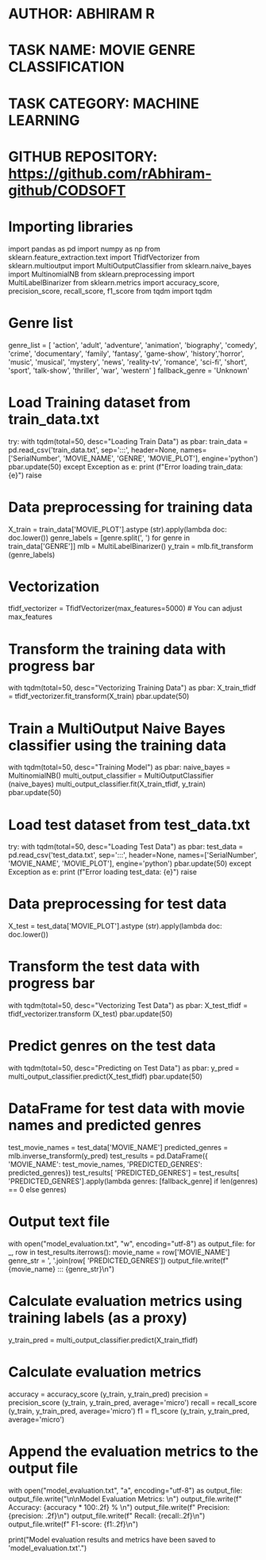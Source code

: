 

# AUTHOR: ABHIRAM R
# TASK NAME: MOVIE GENRE CLASSIFICATION
# TASK CATEGORY: MACHINE LEARNING
# GITHUB REPOSITORY: https://github.com/rAbhiram-github/CODSOFT


# Importing libraries
import pandas as pd
import numpy as np
from sklearn.feature_extraction.text import TfidfVectorizer
from sklearn.multioutput import MultiOutputClassifier
from sklearn.naive_bayes import MultinomialNB
from sklearn.preprocessing import MultiLabelBinarizer
from sklearn.metrics import accuracy_score, precision_score, recall_score, f1_score
from tqdm import tqdm

# Genre list
genre_list = [ 'action', 'adult', 'adventure', 'animation', 'biography', 'comedy', 'crime',  'documentary', 'family', 'fantasy', 'game-show', 'history','horror', 'music', 'musical', 'mystery', 'news', 'reality-tv', 'romance', 'sci-fi', 'short', 'sport', 'talk-show', 'thriller', 'war', 'western' ]
fallback_genre = 'Unknown'

# Load Training dataset from train_data.txt
try:
    with tqdm(total=50, desc="Loading Train Data") as pbar:
        train_data = pd.read_csv('train_data.txt', sep=':::', header=None, names=['SerialNumber', 'MOVIE_NAME', 'GENRE', 'MOVIE_PLOT'], engine='python')
        pbar.update(50)
except Exception as e:
    print (f"Error loading train_data: {e}")
    raise

# Data preprocessing for training data
X_train = train_data['MOVIE_PLOT'].astype (str).apply(lambda doc: doc.lower())
genre_labels = [genre.split(', ') for genre in train_data['GENRE']]
mlb = MultiLabelBinarizer()
y_train = mlb.fit_transform (genre_labels)

# Vectorization
tfidf_vectorizer = TfidfVectorizer(max_features=5000) # You can adjust max_features

# Transform the training data with progress bar
with tqdm(total=50, desc="Vectorizing Training Data") as pbar:
    X_train_tfidf = tfidf_vectorizer.fit_transform(X_train)
    pbar.update(50)

# Train a MultiOutput Naive Bayes classifier using the training data
with tqdm(total=50, desc="Training Model") as pbar:
    naive_bayes = MultinomialNB()
    multi_output_classifier = MultiOutputClassifier (naive_bayes)
    multi_output_classifier.fit(X_train_tfidf, y_train)
    pbar.update(50)

# Load test dataset from test_data.txt
try:
    with tqdm(total=50, desc="Loading Test Data") as pbar:
        test_data = pd.read_csv('test_data.txt', sep=':::', header=None, names=['SerialNumber', 'MOVIE_NAME', 'MOVIE_PLOT'], engine='python')
        pbar.update(50)
except Exception as e:
    print (f"Error loading test_data: {e}")
    raise

# Data preprocessing for test data
X_test = test_data['MOVIE_PLOT'].astype (str).apply(lambda doc: doc.lower())

# Transform the test data with progress bar
with tqdm(total=50, desc="Vectorizing Test Data") as pbar:
    X_test_tfidf = tfidf_vectorizer.transform (X_test)
    pbar.update(50)

# Predict genres on the test data
with tqdm(total=50, desc="Predicting on Test Data") as pbar:
    y_pred = multi_output_classifier.predict(X_test_tfidf)
    pbar.update(50)

# DataFrame for test data with movie names and predicted genres
test_movie_names = test_data['MOVIE_NAME']
predicted_genres = mlb.inverse_transform(y_pred)
test_results = pd.DataFrame({ 'MOVIE_NAME': test_movie_names, 'PREDICTED_GENRES': predicted_genres})
test_results[ 'PREDICTED_GENRES'] = test_results[ 'PREDICTED_GENRES'].apply(lambda genres: [fallback_genre] if len(genres) == 0 else genres)

# Output text file 
with open("model_evaluation.txt", "w", encoding="utf-8") as output_file:
    for _, row in test_results.iterrows():
        movie_name = row['MOVIE_NAME']
        genre_str = ', '.join(row[ 'PREDICTED_GENRES'])
        output_file.write(f" {movie_name} ::: {genre_str}\n")

# Calculate evaluation metrics using training labels (as a proxy)
y_train_pred = multi_output_classifier.predict(X_train_tfidf)

# Calculate evaluation metrics
accuracy = accuracy_score (y_train, y_train_pred)
precision = precision_score (y_train, y_train_pred, average='micro')
recall = recall_score (y_train, y_train_pred, average='micro')
f1 = f1_score (y_train, y_train_pred, average='micro')

# Append the evaluation metrics to the output file
with open("model_evaluation.txt", "a", encoding="utf-8") as output_file:
    output_file.write("\n\nModel Evaluation Metrics: \n")
    output_file.write(f" Accuracy: {accuracy * 100:.2f} % \n")
    output_file.write(f" Precision: {precision: .2f}\n")
    output_file.write(f" Recall: {recall:.2f}\n")
    output_file.write(f" F1-score: {f1:.2f}\n")

print("Model evaluation results and metrics have been saved to 'model_evaluation.txt'.")
